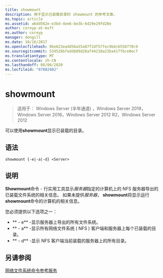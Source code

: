 ```yaml
---
title: showmount
description: 用于显示已装载目录的 showmount 的参考文章。
ms.topic: article
ms.assetid: a6dd562e-e3bd-4ee6-be3b-6d29e29fd20e
author: coreyp-at-msft
ms.author: coreyp
manager: dongill
ms.date: 10/16/2017
ms.openlocfilehash: 0be623eadd56a55a87f2df57fec9b4c6558770c9
ms.sourcegitcommit: 53d526bfeddb89d28af44210a23ba417f6ce0ecf
ms.translationtype: MT
ms.contentlocale: zh-CN
ms.lasthandoff: 08/06/2020
ms.locfileid: "87882402"
---
```

# <a name="showmount"></a>showmount

> 适用于： Windows Server (半年通道) ，Windows Server 2019，Windows Server 2016，Windows Server 2012 R2，Windows Server 2012

可以使用**showmount**显示已装载的目录。

## <a name="syntax"></a>语法
```
showmount {-e|-a|-d} <Server>
```

## <a name="description"></a>说明
**Showmount**命令 \- 行实用工具显示*服务器*指定的计算机上的 NFS 服务器导出的已装载文件系统的相关信息。 如果未提供*服务器*， **showmount**将显示运行**showmount**命令的计算机的相关信息。

您必须提供以下选项之一：

- ** \- e** -显示服务器上导出的所有文件系统。
- ** \- a** -显示所有网络文件系统 \( NFS \) 客户端和服务器上每个已装载的目录。
- ** \- d** -显示 NFS 客户端当前装载的服务器上的所有目录。

## <a name="see-also"></a>另请参阅
[网络文件系统命令参考服务](services-for-network-file-system-command-reference.md)